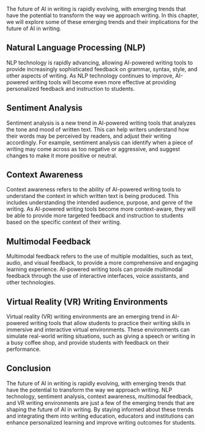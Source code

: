 
The future of AI in writing is rapidly evolving, with emerging trends that have the potential to transform the way we approach writing. In this chapter, we will explore some of these emerging trends and their implications for the future of AI in writing.

Natural Language Processing (NLP)
---------------------------------

NLP technology is rapidly advancing, allowing AI-powered writing tools to provide increasingly sophisticated feedback on grammar, syntax, style, and other aspects of writing. As NLP technology continues to improve, AI-powered writing tools will become even more effective at providing personalized feedback and instruction to students.

Sentiment Analysis
------------------

Sentiment analysis is a new trend in AI-powered writing tools that analyzes the tone and mood of written text. This can help writers understand how their words may be perceived by readers, and adjust their writing accordingly. For example, sentiment analysis can identify when a piece of writing may come across as too negative or aggressive, and suggest changes to make it more positive or neutral.

Context Awareness
-----------------

Context awareness refers to the ability of AI-powered writing tools to understand the context in which written text is being produced. This includes understanding the intended audience, purpose, and genre of the writing. As AI-powered writing tools become more context-aware, they will be able to provide more targeted feedback and instruction to students based on the specific context of their writing.

Multimodal Feedback
-------------------

Multimodal feedback refers to the use of multiple modalities, such as text, audio, and visual feedback, to provide a more comprehensive and engaging learning experience. AI-powered writing tools can provide multimodal feedback through the use of interactive interfaces, voice assistants, and other technologies.

Virtual Reality (VR) Writing Environments
-----------------------------------------

Virtual reality (VR) writing environments are an emerging trend in AI-powered writing tools that allow students to practice their writing skills in immersive and interactive virtual environments. These environments can simulate real-world writing situations, such as giving a speech or writing in a busy coffee shop, and provide students with feedback on their performance.

Conclusion
----------

The future of AI in writing is rapidly evolving, with emerging trends that have the potential to transform the way we approach writing. NLP technology, sentiment analysis, context awareness, multimodal feedback, and VR writing environments are just a few of the emerging trends that are shaping the future of AI in writing. By staying informed about these trends and integrating them into writing education, educators and institutions can enhance personalized learning and improve writing outcomes for students.
